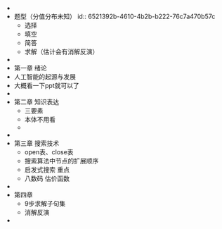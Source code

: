 -
- 题型（分值分布未知）
  id:: 6521392b-4610-4b2b-b222-76c7a470b57c
	- 选择
	- 填空
	- 简答
	- 求解（估计会有消解反演）
-
- 第一章 绪论
- 人工智能的起源与发展
- 大概看一下ppt就可以了
-
- 第二章 知识表达
	- 三要素
	- 本体不用看
	-
-
- 第三章 搜索技术
	- open表、close表
	- 搜索算法中节点的扩展顺序
	- 启发式搜索 重点
	- 八数码 估价函数
-
- 第四章
	- 9步求解子句集
	- 消解反演
-
